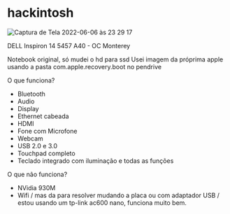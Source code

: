 # hackintosh
![Captura de Tela 2022-06-06 às 23 29 17](https://user-images.githubusercontent.com/9678891/172282858-7093c8e2-e556-47e8-b9be-f25984dcc611.png)




DELL Inspiron 14 5457 A40 - OC Monterey

Notebook original, só mudei o hd para ssd
Usei imagem da próprima apple usando a pasta com.apple.recovery.boot no pendrive

O que funciona?
- Bluetooth
- Audio
- Display
- Ethernet cabeada
- HDMI
- Fone com Microfone
- Webcam
- USB 2.0 e 3.0
- Touchpad completo
- Teclado integrado com iluminação e todas as funções

O que não funciona?
- NVidia 930M
- Wifi / 
  mas da para resolver mudando a placa ou com adaptador USB / 
  estou usando um tp-link ac600 nano, funciona muito bem.
